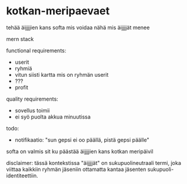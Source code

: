 # kotkan-meripaevaet

tehää äijjjjien kans softa mis voidaa nähä mis äijjjjät menee

mern stack

functional requirements:
- userit
- ryhmiä
- vitun siisti kartta mis on ryhmän userit
- ???
- profit

quality requirements:
- sovellus toimii
- ei syö puolta akkua minuutissa

todo:
- notifikaatio: "sun gepsi ei oo päällä, pistä gepsi päälle"

softa on valmis sit ku päästää äijjjjien kans kotkan meripäivil

disclaimer: tässä kontekstissa "äijjjjät" on sukupuolineutraali termi, joka viittaa kaikkiin ryhmän jäseniin ottamatta kantaa jäsenten sukupuoli-identiteettiin.
